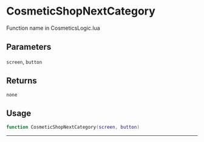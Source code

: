 # CosmeticShopNextCategory
Function name in CosmeticsLogic.lua
## Parameters
`screen`, `button`
## Returns
`none`
## Usage
```lua
function CosmeticShopNextCategory(screen, button)
```
---
